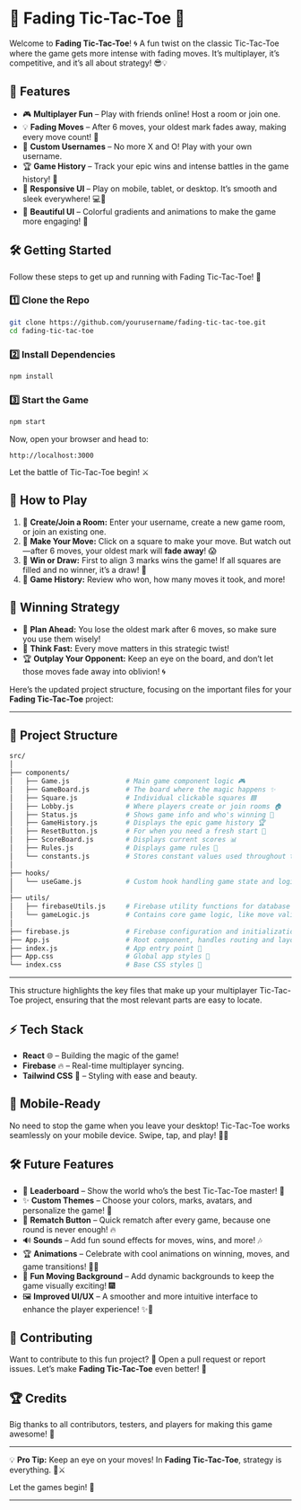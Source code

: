 
# 🎲 **Fading Tic-Tac-Toe** 🎲

Welcome to **Fading Tic-Tac-Toe**! 🌀 A fun twist on the classic Tic-Tac-Toe where the game gets more intense with fading moves. It’s multiplayer, it’s competitive, and it’s all about strategy! 😎💡

## 🚀 **Features**

- 🎮 **Multiplayer Fun** – Play with friends online! Host a room or join one.
- 💡 **Fading Moves** – After 6 moves, your oldest mark fades away, making every move count! 🔄
- 👥 **Custom Usernames** – No more X and O! Play with your own username.
- 🏆 **Game History** – Track your epic wins and intense battles in the game history! 📜
- 📱 **Responsive UI** – Play on mobile, tablet, or desktop. It’s smooth and sleek everywhere! 💻📱
- 🌈 **Beautiful UI** – Colorful gradients and animations to make the game more engaging! 🎨



## 🛠️ **Getting Started**

Follow these steps to get up and running with Fading Tic-Tac-Toe! 🚀

### 1️⃣ **Clone the Repo**

```bash
git clone https://github.com/yourusername/fading-tic-tac-toe.git
cd fading-tic-tac-toe
```

### 2️⃣ **Install Dependencies**

```bash
npm install
```

### 3️⃣ **Start the Game**

```bash
npm start
```

Now, open your browser and head to:

```
http://localhost:3000
```

Let the battle of Tic-Tac-Toe begin! ⚔️

## 🎨 **How to Play**

1. 👥 **Create/Join a Room:** Enter your username, create a new game room, or join an existing one.
2. 📝 **Make Your Move:** Click on a square to make your move. But watch out—after 6 moves, your oldest mark will **fade away**! 😱
3. 🏁 **Win or Draw:** First to align 3 marks wins the game! If all squares are filled and no winner, it’s a draw! 🤝
4. 🔄 **Game History:** Review who won, how many moves it took, and more!

## 🎉 **Winning Strategy**

- 🚀 **Plan Ahead:** You lose the oldest mark after 6 moves, so make sure you use them wisely!
- 🧠 **Think Fast:** Every move matters in this strategic twist!
- 🏆 **Outplay Your Opponent:** Keep an eye on the board, and don’t let those moves fade away into oblivion! 🌀

Here’s the updated project structure, focusing on the important files for your **Fading Tic-Tac-Toe** project:

---

## 🔧 **Project Structure**

```bash
src/
│
├── components/
│   ├── Game.js              # Main game component logic 🎮
│   ├── GameBoard.js         # The board where the magic happens ✨
│   ├── Square.js            # Individual clickable squares 🟦
│   ├── Lobby.js             # Where players create or join rooms 🏠
│   ├── Status.js            # Shows game info and who's winning 🏁
│   ├── GameHistory.js       # Displays the epic game history 🏆
│   ├── ResetButton.js       # For when you need a fresh start 🔄
│   ├── ScoreBoard.js        # Displays current scores 📊
│   ├── Rules.js             # Displays game rules 📜
│   └── constants.js         # Stores constant values used throughout the game 📚
│
├── hooks/
│   └── useGame.js           # Custom hook handling game state and logic 🎯
│
├── utils/
│   ├── firebaseUtils.js     # Firebase utility functions for database interactions 🔥
│   └── gameLogic.js         # Contains core game logic, like move validation and win checks 🧠
│
├── firebase.js              # Firebase configuration and initialization 🔥
├── App.js                   # Root component, handles routing and layout 🌐
├── index.js                 # App entry point 📍
├── App.css                  # Global app styles 🎨
└── index.css                # Base CSS styles 📐
```

--- 

This structure highlights the key files that make up your multiplayer Tic-Tac-Toe project, ensuring that the most relevant parts are easy to locate.

## ⚡ **Tech Stack**

- **React** 🌐 – Building the magic of the game!
- **Firebase** 🔥 – Real-time multiplayer syncing.
- **Tailwind CSS** 💅 – Styling with ease and beauty.

## 📱 **Mobile-Ready**

No need to stop the game when you leave your desktop! Tic-Tac-Toe works seamlessly on your mobile device. Swipe, tap, and play! 📲💨


## 🛠️ **Future Features**

- 👑 **Leaderboard** – Show the world who’s the best Tic-Tac-Toe master! 🏅
- ✨ **Custom Themes** – Choose your colors, marks, avatars, and personalize the game! 🎨
- 🔄 **Rematch Button** – Quick rematch after every game, because one round is never enough! 🔥
- 🔊 **Sounds** – Add fun sound effects for moves, wins, and more! 🎶
- 🏆 **Animations** – Celebrate with cool animations on winning, moves, and game transitions! 🎉🕺
- 🌈 **Fun Moving Background** – Add dynamic backgrounds to keep the game visually exciting! 🎆
- 🖼️ **Improved UI/UX** – A smoother and more intuitive interface to enhance the player experience! ✨📱


## 🤝 **Contributing**

Want to contribute to this fun project? 🎉 Open a pull request or report issues. Let’s make **Fading Tic-Tac-Toe** even better! 🙌

## 🏆 **Credits**

Big thanks to all contributors, testers, and players for making this game awesome! 💖 

---

💡 **Pro Tip:** Keep an eye on your moves! In **Fading Tic-Tac-Toe**, strategy is everything. 🧠⚔️

Let the games begin! 🚀

---
